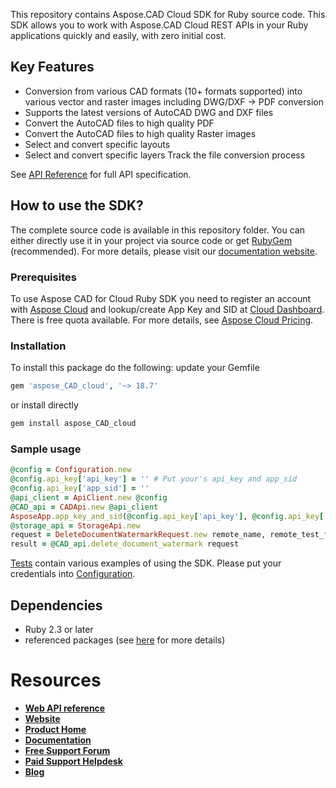 This repository contains Aspose.CAD Cloud SDK for Ruby source code. This SDK allows you to work with Aspose.CAD Cloud REST APIs in your Ruby applications quickly and easily, with zero initial cost.

## Key Features
* Conversion from various CAD formats (10+ formats supported) into various vector and raster images including DWG/DXF -> PDF conversion
* Supports the latest versions of AutoCAD DWG and DXF files 
* Convert the AutoCAD files to high quality PDF 
* Convert the AutoCAD files to high quality Raster images 
* Select and convert specific layouts 
* Select and convert specific layers Track the file conversion process

See [API Reference](https://apireference.aspose.cloud/CAD/) for full API specification.

## How to use the SDK?
The complete source code is available in this repository folder. You can either directly use it in your project via source code or get [RubyGem](https://rubygems.org/gems/aspose_CAD_cloud) (recommended). For more details, please visit our [documentation website](https://docs.aspose.cloud/display/CADcloud/Available+SDKs).

### Prerequisites
To use Aspose CAD for Cloud Ruby SDK you need to register an account with [Aspose Cloud](https://www.aspose.cloud/) and lookup/create App Key and SID at [Cloud Dashboard](https://dashboard.aspose.cloud/#/apps). There is free quota available. For more details, see [Aspose Cloud Pricing](https://purchase.aspose.cloud/pricing).

### Installation
To install this package do the following:
update your Gemfile
```ruby
gem 'aspose_CAD_cloud', '~> 18.7'
```
or install directly
```bash
gem install aspose_CAD_cloud
```

### Sample usage
```ruby
@config = Configuration.new
@config.api_key['api_key'] = '' # Put your's api_key and app_sid
@config.api_key['app_sid'] = ''
@api_client = ApiClient.new @config
@CAD_api = CADApi.new @api_client
AsposeApp.app_key_and_sid(@config.api_key['api_key'], @config.api_key['app_sid'])
@storage_api = StorageApi.new
request = DeleteDocumentWatermarkRequest.new remote_name, remote_test_folder + test_folder
result = @CAD_api.delete_document_watermark request
```
      
[Tests](tests/) contain various examples of using the SDK.
Please put your credentials into [Configuration](lib/configuration.rb).

## Dependencies
- Ruby 2.3 or later
- referenced packages (see [here](Gemfile) for more details)

# Resources
+ [**Web API reference**](https://apireference.aspose.cloud/cad/)
+ [**Website**](https://www.aspose.cloud/)
+ [**Product Home**](https://products.aspose.cloud/cad)
+ [**Documentation**](https://docs.aspose.cloud/display/cadcloud/Home)
+ [**Free Support Forum**](https://forum.aspose.cloud/c/cad)
+ [**Paid Support Helpdesk**](https://helpdesk.aspose.cloud/)
+ [**Blog**](https://blog.aspose.cloud/category/cad/)

